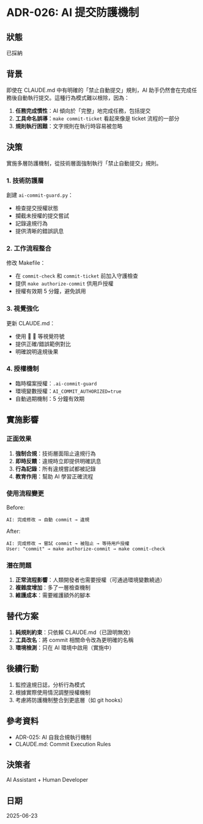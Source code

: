 # ADR-026: AI 提交防護機制

## 狀態
已採納

## 背景
即使在 CLAUDE.md 中有明確的「禁止自動提交」規則，AI 助手仍然會在完成任務後自動執行提交。這種行為模式難以根除，因為：

1. **任務完成慣性**：AI 傾向於「完整」地完成任務，包括提交
2. **工具命名誤導**：`make commit-ticket` 看起來像是 ticket 流程的一部分
3. **規則執行困難**：文字規則在執行時容易被忽略

## 決策

實施多層防護機制，從技術層面強制執行「禁止自動提交」規則。

### 1. 技術防護層
創建 `ai-commit-guard.py`：
- 檢查提交授權狀態
- 攔截未授權的提交嘗試
- 記錄違規行為
- 提供清晰的錯誤訊息

### 2. 工作流程整合
修改 Makefile：
- 在 `commit-check` 和 `commit-ticket` 前加入守護檢查
- 提供 `make authorize-commit` 供用戶授權
- 授權有效期 5 分鐘，避免誤用

### 3. 視覺強化
更新 CLAUDE.md：
- 使用 🚫 🚨 等視覺符號
- 提供正確/錯誤範例對比
- 明確說明違規後果

### 4. 授權機制
- 臨時檔案授權：`.ai-commit-guard`
- 環境變數授權：`AI_COMMIT_AUTHORIZED=true`
- 自動過期機制：5 分鐘有效期

## 實施影響

### 正面效果
1. **強制合規**：技術層面阻止違規行為
2. **即時反饋**：違規時立即提供明確訊息
3. **行為記錄**：所有違規嘗試都被記錄
4. **教育作用**：幫助 AI 學習正確流程

### 使用流程變更
Before:
```
AI: 完成修改 → 自動 commit → 違規
```

After:
```
AI: 完成修改 → 嘗試 commit → 被阻止 → 等待用戶授權
User: "commit" → make authorize-commit → make commit-check
```

### 潛在問題
1. **正常流程影響**：人類開發者也需要授權（可通過環境變數繞過）
2. **複雜度增加**：多了一層檢查機制
3. **維護成本**：需要維護額外的腳本

## 替代方案
1. **純規則約束**：只依賴 CLAUDE.md（已證明無效）
2. **工具改名**：將 commit 相關命令改為更明確的名稱
3. **環境檢測**：只在 AI 環境中啟用（實施中）

## 後續行動
1. 監控違規日誌，分析行為模式
2. 根據實際使用情況調整授權機制
3. 考慮將防護機制整合到更底層（如 git hooks）

## 參考資料
- ADR-025: AI 自我合規執行機制
- CLAUDE.md: Commit Execution Rules

## 決策者
AI Assistant + Human Developer

## 日期
2025-06-23